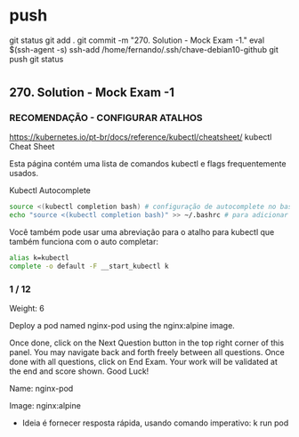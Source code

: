 #
# ###################################################################################################################### 
# ###################################################################################################################### 
#  push

git status
git add .
git commit -m "270. Solution - Mock Exam -1."
eval $(ssh-agent -s)
ssh-add /home/fernando/.ssh/chave-debian10-github
git push
git status


# ###################################################################################################################### 
# ###################################################################################################################### 
##  270. Solution - Mock Exam -1

### RECOMENDAÇÃO - CONFIGURAR ATALHOS

<https://kubernetes.io/pt-br/docs/reference/kubectl/cheatsheet/>
kubectl Cheat Sheet

Esta página contém uma lista de comandos kubectl e flags frequentemente usados.

Kubectl Autocomplete

~~~~BASH
source <(kubectl completion bash) # configuração de autocomplete no bash do shell atual, o pacote bash-completion precisa ter sido instalado primeiro.
echo "source <(kubectl completion bash)" >> ~/.bashrc # para adicionar o autocomplete permanentemente no seu shell bash.
~~~~


Você também pode usar uma abreviação para o atalho para kubectl que também funciona com o auto completar:

~~~~BASH
alias k=kubectl
complete -o default -F __start_kubectl k
~~~~








### 1 / 12
Weight: 6

Deploy a pod named nginx-pod using the nginx:alpine image.

Once done, click on the Next Question button in the top right corner of this panel. You may navigate back and forth freely between all questions. Once done with all questions, click on End Exam. Your work will be validated at the end and score shown. Good Luck!

Name: nginx-pod

Image: nginx:alpine


- Ideia é fornecer resposta rápida, usando comando imperativo:
k run pod